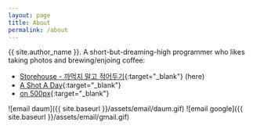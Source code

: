 ```yaml
---
layout: page
title: About
permalink: /about
---
```


{{ site.author_name }}. A short-but-dreaming-high programmer who likes taking photos and brewing/enjoing coffee:
- [Storehouse - 까먹지 말고 적어두기](http://blog.leocat.kr/){:target="_blank"} (here)
- [A Shot A Day](http://asad.leocat.kr/){:target="_blank"}
- [on 500px](https://500px.com/entireboy){:target="_blank"}

![email daum]({{ site.baseurl }}/assets/email/daum.gif)
![email google]({{ site.baseurl }}/assets/email/gmail.gif)
